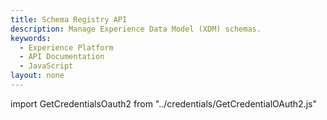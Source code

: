 ```yaml
---
title: Schema Registry API
description: Manage Experience Data Model (XDM) schemas.
keywords: 
  - Experience Platform
  - API Documentation
  - JavaScript
layout: none
--- 
```


import GetCredentialsOauth2 from "../credentials/GetCredentialOAuth2.js"

<GetCredentialsOauth2 />

<RedoclyAPIBlock disableSearch="true" ctrlFHijack="false" src="/experience-platform-apis/swagger-specs/schema-registry.yaml"/>
